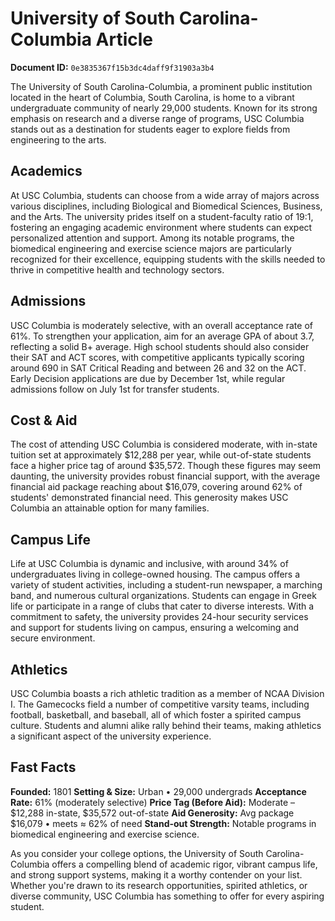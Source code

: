 # University of South Carolina-Columbia Article

**Document ID:** `0e3835367f15b3dc4daff9f31903a3b4`

The University of South Carolina-Columbia, a prominent public institution located in the heart of Columbia, South Carolina, is home to a vibrant undergraduate community of nearly 29,000 students. Known for its strong emphasis on research and a diverse range of programs, USC Columbia stands out as a destination for students eager to explore fields from engineering to the arts.

## Academics
At USC Columbia, students can choose from a wide array of majors across various disciplines, including Biological and Biomedical Sciences, Business, and the Arts. The university prides itself on a student-faculty ratio of 19:1, fostering an engaging academic environment where students can expect personalized attention and support. Among its notable programs, the biomedical engineering and exercise science majors are particularly recognized for their excellence, equipping students with the skills needed to thrive in competitive health and technology sectors.

## Admissions
USC Columbia is moderately selective, with an overall acceptance rate of 61%. To strengthen your application, aim for an average GPA of about 3.7, reflecting a solid B+ average. High school students should also consider their SAT and ACT scores, with competitive applicants typically scoring around 690 in SAT Critical Reading and between 26 and 32 on the ACT. Early Decision applications are due by December 1st, while regular admissions follow on July 1st for transfer students.

## Cost & Aid
The cost of attending USC Columbia is considered moderate, with in-state tuition set at approximately $12,288 per year, while out-of-state students face a higher price tag of around $35,572. Though these figures may seem daunting, the university provides robust financial support, with the average financial aid package reaching about $16,079, covering around 62% of students' demonstrated financial need. This generosity makes USC Columbia an attainable option for many families.

## Campus Life
Life at USC Columbia is dynamic and inclusive, with around 34% of undergraduates living in college-owned housing. The campus offers a variety of student activities, including a student-run newspaper, a marching band, and numerous cultural organizations. Students can engage in Greek life or participate in a range of clubs that cater to diverse interests. With a commitment to safety, the university provides 24-hour security services and support for students living on campus, ensuring a welcoming and secure environment.

## Athletics
USC Columbia boasts a rich athletic tradition as a member of NCAA Division I. The Gamecocks field a number of competitive varsity teams, including football, basketball, and baseball, all of which foster a spirited campus culture. Students and alumni alike rally behind their teams, making athletics a significant aspect of the university experience.

## Fast Facts
**Founded:** 1801
**Setting & Size:** Urban • 29,000 undergrads
**Acceptance Rate:** 61% (moderately selective)
**Price Tag (Before Aid):** Moderate – $12,288 in-state, $35,572 out-of-state
**Aid Generosity:** Avg package $16,079 • meets ≈ 62% of need
**Stand-out Strength:** Notable programs in biomedical engineering and exercise science.

As you consider your college options, the University of South Carolina-Columbia offers a compelling blend of academic rigor, vibrant campus life, and strong support systems, making it a worthy contender on your list. Whether you're drawn to its research opportunities, spirited athletics, or diverse community, USC Columbia has something to offer for every aspiring student.
